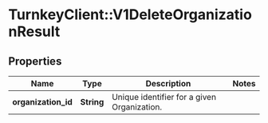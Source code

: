 # TurnkeyClient::V1DeleteOrganizationResult

## Properties
Name | Type | Description | Notes
------------ | ------------- | ------------- | -------------
**organization_id** | **String** | Unique identifier for a given Organization. | 

